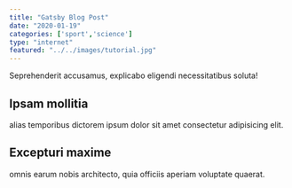 ```yaml
---
title: "Gatsby Blog Post"
date: "2020-01-19"
categories: ['sport','science']
type: "internet"
featured: "../../images/tutorial.jpg"
---
```

Seprehenderit accusamus, explicabo eligendi necessitatibus soluta!

## Ipsam mollitia

alias temporibus dictorem ipsum dolor sit amet consectetur adipisicing elit.

## Excepturi maxime

omnis earum nobis architecto, quia officiis aperiam voluptate quaerat.